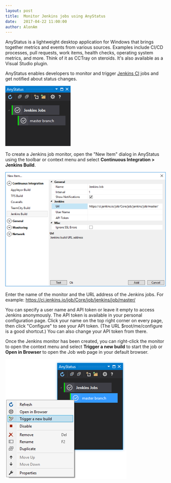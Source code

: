 ```yaml
---
layout: post
title:  Monitor Jenkins jobs using AnyStatus
date:   2017-04-22 11:00:00
author: AlonAm
---
```


AnyStatus is a lightweight desktop application for Windows that brings together metrics and events from various sources. Examples include CI/CD processes, pull requests, work items, health checks, operating system metrics, and more. Think of it as CCTray on steroids. It's also available as a Visual Studio plugin.

AnyStatus enables developers to monitor and trigger [Jenkins CI](https://jenkins.io/) jobs and get notified about status changes.

![Jenkins Build Notifications](/assets/posts/2017-4-22-jenkins-build-notifications/jenkins-build-monitor.png)

To create a Jenkins job monitor, open the "New Item" dialog in AnyStatus using the toolbar or context menu and select **Continuous Integration > Jenkins Build**.

![Jenkins Build Notifications](/assets/posts/2017-4-22-jenkins-build-notifications/add-jenkins-job-monitor.png)

Enter the name of the monitor and the URL address of the Jenkins jobs.
For example: https://ci.jenkins.io/job/Core/job/jenkins/job/master/

You can specify a user name and API token or leave it empty to access Jenkins anonymously.
The API token is available in your personal configuration page. Click your name on the top right corner on every page, then click "Configure" to see your API token.
(The URL $root/me/configure is a good shortcut.) You can also change your API token from there.

Once the Jenkins monitor has been created, you can right-click the monitor to open the context menu and select **Trigger a new build** to start the job or **Open in Browser** to open the Job web page in your default browser.

![Jenkins Build Notifications](/assets/posts/2017-4-22-jenkins-build-notifications/jenkins-trigger-build.png)
